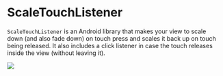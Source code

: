 # ScaleTouchListener
```ScaleTouchListener``` is an Android library that makes your view to scale down (and also fade down) on touch press and scales it back up on touch being released. It also includes a click listener in case the touch releases inside the view (without leaving it).

<img src="https://raw.githubusercontent.com/mjn1369/ScaleTouchListener/master/Screenshot/screenshot.gif"/>
